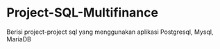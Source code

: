 # Project-SQL-Multifinance
Berisi project-project sql yang menggunakan aplikasi Postgresql, Mysql, MariaDB
